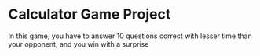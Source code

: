 # Calculator Game Project
In this game, you have to answer 10 questions correct with lesser time than your opponent, and you win with a surprise

 
